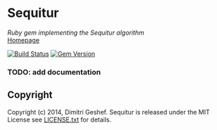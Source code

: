 Sequitur
===========
_Ruby gem implementing the Sequitur algorithm_  
[Homepage](https://github.com/famished-tiger/Sequitur)  

[![Build Status](https://travis-ci.org/famished-tiger/Sequitur.svg?branch=master)](https://travis-ci.org/famished-tiger/Sequitur)
[![Gem Version](https://badge.fury.io/rb/sequitur.svg)](http://badge.fury.io/rb/sequitur)

### TODO: add documentation ###

Copyright
---------
Copyright (c) 2014, Dimitri Geshef. Sequitur is released under the MIT License see [LICENSE.txt](https://github.com/famished-tiger/Sequitur/blob/master/LICENSE.txt) for details.